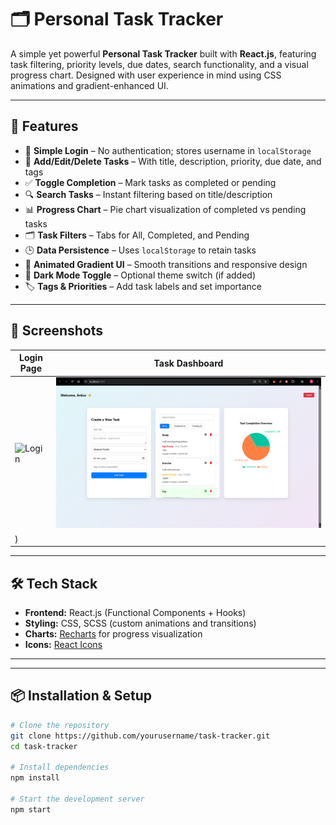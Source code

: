 # 🗂️ Personal Task Tracker

A simple yet powerful **Personal Task Tracker** built with **React.js**, featuring task filtering, priority levels, due dates, search functionality, and a visual progress chart. Designed with user experience in mind using CSS animations and gradient-enhanced UI.

---

## 🚀 Features

- 🔐 **Simple Login** – No authentication; stores username in `localStorage`
- 📝 **Add/Edit/Delete Tasks** – With title, description, priority, due date, and tags
- ✅ **Toggle Completion** – Mark tasks as completed or pending
- 🔍 **Search Tasks** – Instant filtering based on title/description
- 📊 **Progress Chart** – Pie chart visualization of completed vs pending tasks
- 🗂️ **Task Filters** – Tabs for All, Completed, and Pending
- 🕒 **Data Persistence** – Uses `localStorage` to retain tasks
- 🎨 **Animated Gradient UI** – Smooth transitions and responsive design
- 🌙 **Dark Mode Toggle** – Optional theme switch (if added)
- 🏷️ **Tags & Priorities** – Add task labels and set importance

---

## 📸 Screenshots

| Login Page | Task Dashboard |
|------------|----------------|
| ![Login](public/Screenshot%2025-07-07%123807) | ![Dashboard](public/Screenshot%202025-07-04%20185621.png)
) |


---

## 🛠️ Tech Stack

- **Frontend:** React.js (Functional Components + Hooks)
- **Styling:** CSS, SCSS (custom animations and transitions)
- **Charts:** [Recharts](https://recharts.org/) for progress visualization
- **Icons:** [React Icons](https://react-icons.github.io/react-icons/)

---

---

## 📦 Installation & Setup

```bash
# Clone the repository
git clone https://github.com/yourusername/task-tracker.git
cd task-tracker

# Install dependencies
npm install

# Start the development server
npm start

